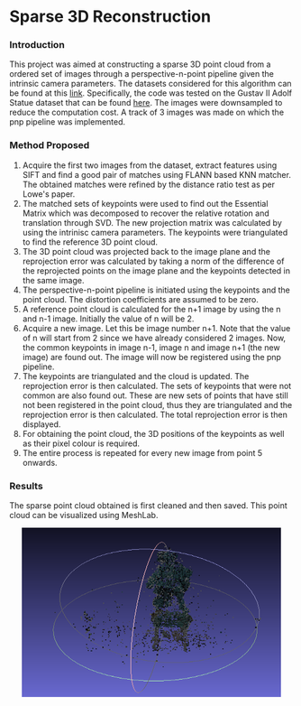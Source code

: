 # Sparse 3D Reconstruction


### Introduction
This project was aimed at constructing a sparse 3D point cloud from a ordered set of images through a perspective-n-point pipeline given the intrinsic camera parameters. The datasets considered for this algorithm can be found at this [link](http://www.maths.lth.se/matematiklth/personal/calle/dataset/dataset.html). Specifically, the code was tested on the Gustav II Adolf Statue dataset that can be found [here](https://github.com/Kush0301/Structure-from-Motion/tree/master/sfm_dataset). The images were downsampled to reduce the computation cost. A track of 3 images was made on which the pnp pipeline was implemented.

### Method Proposed

1. Acquire the first two images from the dataset, extract features using SIFT and find a good pair of matches using FLANN based KNN matcher. The obtained matches were refined by the distance ratio test as per Lowe's paper.
2. The matched sets of keypoints were used to find out the Essential Matrix which was decomposed to recover the relative rotation and translation through SVD. The new projection matrix was calculated by using the intrinisc camera parameters. The keypoints were triangulated to find the reference 3D point cloud. 
3. The 3D point cloud was projected back to the image plane and the reprojection error was calculated by taking a norm of the difference of the reprojected points on the image plane and the keypoints detected in the same image.
4. The perspective-n-point pipeline is initiated using the keypoints and the point cloud. The distortion coefficients are assumed to be zero.
5. A reference point cloud is calculated for the n+1 image by using the n and n-1 image. Initially the value of n will be 2.
6. Acquire a new image. Let this be image number n+1. Note that the value of n will start from 2 since we have already considered 2 images. Now, the common keypoints in image n-1, image n and image n+1 (the new image) are found out. The image will now be registered using the pnp pipeline. 
7. The keypoints are triangulated and the cloud is updated. The reprojection error is then calculated. The sets of keypoints that were not common are also found out. These are new sets of points that have still not been registered in the point cloud, thus they are triangulated and the reprojection error is then calculated. The total reprojection error is then displayed.
8. For obtaining the point cloud, the 3D positions of the keypoints as well as their pixel colour is required.
9. The entire process is repeated for every new image from point 5 onwards.


### Results

The sparse point cloud obtained is first cleaned and then saved. This point cloud can be visualized using MeshLab.

<p align="center">
<img width="460" height="300" src="https://github.com/Kush0301/Structure-from-Motion/blob/master/output.png?raw=true">
</p>

